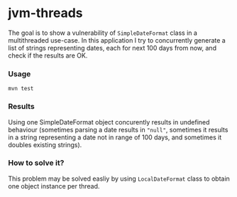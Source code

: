 # jvm-threads
The goal is to show a vulnerability of `SimpleDateFormat` class in a multithreaded use-case.
In this application I try to concurrently generate a list of strings representing dates, each for next 100 days from now, and check if the results are OK.
### Usage
```
mvn test
```
### Results
Using one SimpleDateFormat object concurently results in undefined behaviour (sometimes parsing a date results in `"null"`, sometimes it results in a string representing a date not in range of 100 days, and sometimes it doubles existing strings).
### How to solve it?
This problem may be solved easliy by using `LocalDateFormat` class to obtain one object instance per thread.
